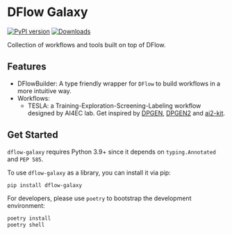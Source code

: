 # DFlow Galaxy

[![PyPI version](https://badge.fury.io/py/dflow-galaxy.svg)](https://badge.fury.io/py/dflow-galaxy)
[![Downloads](https://pepy.tech/badge/dflow-galaxy)](https://pepy.tech/project/dflow-galaxy)

Collection of workflows and tools built on top of DFlow.

## Features
* DFlowBuilder: A type friendly wrapper for `DFlow` to build workflows in a more intuitive way.
* Workflows:
  * TESLA: a Training-Exploration-Screening-Labeling workflow designed by AI4EC lab. Get inspired by [DPGEN](https://github.com/deepmodeling/dpgen), [DPGEN2](https://github.com/deepmodeling/dpgen2) and [ai2-kit](https://github.com/chenggroup/ai2-kit).

## Get Started
`dflow-galaxy` requires Python 3.9+ since it depends on `typing.Annotated` and `PEP 585`.

To use `dflow-galaxy` as a library, you can install it via pip:

```bash
pip install dflow-galaxy
```

For developers, please use `poetry` to bootstrap the development environment:

```bash
poetry install
poetry shell
```
